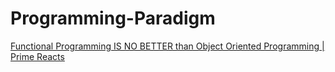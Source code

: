 # Programming-Paradigm
[Functional Programming IS NO BETTER than Object Oriented Programming | Prime Reacts](https://youtu.be/FjfgIImzhxc)
